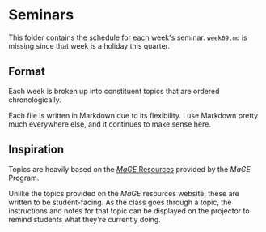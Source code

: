 # Seminars

This folder contains the schedule for each week's seminar.
`week09.md` is missing since that week is a holiday this quarter.

## Format

Each week is broken up into constituent topics that are ordered chronologically.

Each file is written in Markdown due to its flexibility.
I use Markdown pretty much everywhere else, and it continues to make sense here.

## Inspiration

Topics are heavily based on the [*MaGE* Resources](https://sites.google.com/mtholyoke.edu/mage-training-curriculum/home) provided by the *MaGE* Program.

Unlike the topics provided on the *MaGE* resources website, these are written to be student-facing.
As the class goes through a topic, the instructions and notes for that topic can be displayed on the projector to remind students what they're currently doing.
